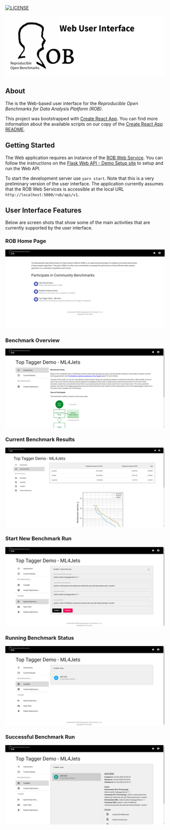 [![LICENSE](https://img.shields.io/badge/License-MIT-yellow.svg)](https://github.com/scailfin/benchmark-templates/blob/master/LICENSE)



![ROB User Interface](./docs/graphics/header-ui.png)



## About

The is the Web-based user interface for the *Reproducible Open Benchmarks for Data Analysis Platform (ROB)*.

This project was bootstrapped with [Create React App](https://github.com/facebook/create-react-app). You can find more information about the available scripts on our copy of the [Create React App README](https://github.com/heikomuller/rob-ui/docs/development.md).


## Getting Started

The Web application requires an instance of the [ROB Web Service](https://github.com/scailfin/rob-webapi-flask/). You can follow the instructions on the [Flask Web API - Demo Setup site](https://github.com/scailfin/rob-webapi-flask/blob/master/docs/demo-setup.rst) to setup and run the Web API.

To start the development server use `yarn start`. Note that this is a very preliminary version of the user interface. The application currently assumes that the ROB Web Services is accessible at the local URL `http://localhost:5000/rob/api/v1`.


## User Interface Features

Below are screen shots that show some of the main activities that are currently supported by the user interface.


### ROB Home Page

![ROB Home Screenshot](./docs/graphics/screen-home.png)


### Benchmark Overview

![Benchmark Overview Screenshot](./docs/graphics/screen-benchmark.png)


### Current Benchmark Results

![Current Benchmark Results Screenshot](./docs/graphics/screen-results.png)


### Start New Benchmark Run

![Start New Benchmark Run Screenshot](./docs/graphics/screen-run-create.png)


### Running Benchmark Status

![Running Benchmark Status Screenshot](./docs/graphics/screen-run-active.png)


### Successful Benchmark Run

![Successful Benchmark Run Screenshot](./docs/graphics/screen-run-success.png)

